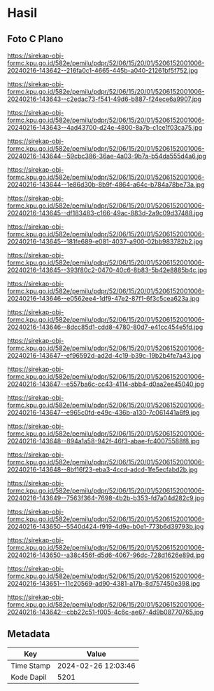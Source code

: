 # Hasil

## Foto C Plano

https://sirekap-obj-formc.kpu.go.id/582e/pemilu/pdpr/52/06/15/20/01/5206152001006-20240216-143642--216fa0c1-4665-445b-a040-21261bf5f752.jpg

https://sirekap-obj-formc.kpu.go.id/582e/pemilu/pdpr/52/06/15/20/01/5206152001006-20240216-143643--c2edac73-f541-49d6-b887-f24ece6a9907.jpg

https://sirekap-obj-formc.kpu.go.id/582e/pemilu/pdpr/52/06/15/20/01/5206152001006-20240216-143643--4ad43700-d24e-4800-8a7b-c1ce1f03ca75.jpg

https://sirekap-obj-formc.kpu.go.id/582e/pemilu/pdpr/52/06/15/20/01/5206152001006-20240216-143644--59cbc386-36ae-4a03-9b7a-b54da555d4a6.jpg

https://sirekap-obj-formc.kpu.go.id/582e/pemilu/pdpr/52/06/15/20/01/5206152001006-20240216-143644--1e86d30b-8b9f-4864-a64c-b784a78be73a.jpg

https://sirekap-obj-formc.kpu.go.id/582e/pemilu/pdpr/52/06/15/20/01/5206152001006-20240216-143645--df183483-c166-49ac-883d-2a9c09d37488.jpg

https://sirekap-obj-formc.kpu.go.id/582e/pemilu/pdpr/52/06/15/20/01/5206152001006-20240216-143645--181fe689-e081-4037-a900-02bb983782b2.jpg

https://sirekap-obj-formc.kpu.go.id/582e/pemilu/pdpr/52/06/15/20/01/5206152001006-20240216-143645--393f80c2-0470-40c6-8b83-5b42e8885b4c.jpg

https://sirekap-obj-formc.kpu.go.id/582e/pemilu/pdpr/52/06/15/20/01/5206152001006-20240216-143646--e0562ee4-1df9-47e2-87f1-6f3c5cea623a.jpg

https://sirekap-obj-formc.kpu.go.id/582e/pemilu/pdpr/52/06/15/20/01/5206152001006-20240216-143646--8dcc85d1-cdd8-4780-80d7-e41cc454e5fd.jpg

https://sirekap-obj-formc.kpu.go.id/582e/pemilu/pdpr/52/06/15/20/01/5206152001006-20240216-143647--ef96592d-ad2d-4c19-b39c-19b2b4fe7a43.jpg

https://sirekap-obj-formc.kpu.go.id/582e/pemilu/pdpr/52/06/15/20/01/5206152001006-20240216-143647--e557ba6c-cc43-4114-abb4-d0aa2ee45040.jpg

https://sirekap-obj-formc.kpu.go.id/582e/pemilu/pdpr/52/06/15/20/01/5206152001006-20240216-143647--e965c0fd-e49c-436b-a130-7c061441a6f9.jpg

https://sirekap-obj-formc.kpu.go.id/582e/pemilu/pdpr/52/06/15/20/01/5206152001006-20240216-143648--894a1a58-942f-46f3-abae-fc40075588f8.jpg

https://sirekap-obj-formc.kpu.go.id/582e/pemilu/pdpr/52/06/15/20/01/5206152001006-20240216-143648--8bf16f23-eba3-4ccd-adcd-1fe5ecfabd2b.jpg

https://sirekap-obj-formc.kpu.go.id/582e/pemilu/pdpr/52/06/15/20/01/5206152001006-20240216-143649--7563f364-7698-4b2b-b353-fd7a04d282c9.jpg

https://sirekap-obj-formc.kpu.go.id/582e/pemilu/pdpr/52/06/15/20/01/5206152001006-20240216-143650--5540d424-f919-4d9e-b0e1-773b6d39793b.jpg

https://sirekap-obj-formc.kpu.go.id/582e/pemilu/pdpr/52/06/15/20/01/5206152001006-20240216-143650--a38c456f-d5d6-4067-96dc-728d1626e89d.jpg

https://sirekap-obj-formc.kpu.go.id/582e/pemilu/pdpr/52/06/15/20/01/5206152001006-20240216-143651--11c20569-ad90-4381-a17b-8d757450e398.jpg

https://sirekap-obj-formc.kpu.go.id/582e/pemilu/pdpr/52/06/15/20/01/5206152001006-20240216-143642--cbb22c51-f005-4c6c-ae67-4d9b08770765.jpg


## Metadata

| Key        | Value               |
| ---------- | ------------------- |
| Time Stamp | 2024-02-26 12:03:46 |
| Kode Dapil | 5201                |



